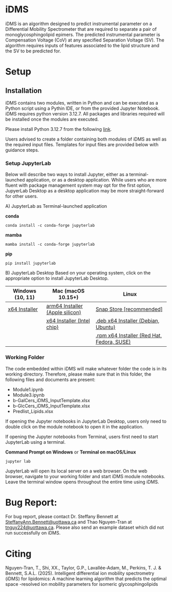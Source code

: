 # iDMS
iDMS is an algorithm designed to predict instrumental parameter on a Differential Mobility Spectrometer that are required to separate a pair of monoglycosphingolipid epimers. The predicted instrumental parameter is Compensation Voltage (CoV) at any specified Separation Voltage (SV). The algorithm requires inputs of features associated to the lipid structure and the SV to be predicted for.

# Setup

## Installation
iDMS contains two modules, written in Python and can be executed as a Python script using a Pythin IDE, or from the provided Jupyter Notebook. iDMS requires python version 3.12.7. All packages and libraries required will be installed once the modules are executed.

Please install Python 3.12.7 from the following [link](https://www.python.org/downloads/release/python-3127/).

Users advised to create a folder containing both modules of iDMS as well as the required input files. Templates for input files are provided below with guidance steps.

### Setup JupyterLab
Below will describe two ways to install Jupyter, either as a terminal-launched application, or as a desktop application. While users who are more fluent with package management system may opt for the first option, JupyerLab Desktop as a desktop application may be more straight-forward for other users.

A) JupyterLab as Terminal-launched application

**conda**
```
conda install -c conda-forge jupyterlab
```
**mamba**
```
mamba install -c conda-forge jupyterlab
```
**pip**
```
pip install jupyterlab
```


B) JupyterLab Desktop
Based on your operating system, click on the appropriate option to install JupyterLab Desktop.

| Windows (10, 11) |	Mac (macOS 10.15+) |	Linux |
| ---------------- | ------------------- | ------ |
| [x64 Installer](https://github.com/jupyterlab/jupyterlab-desktop/releases/latest/download/JupyterLab-Setup-Windows-x64.exe) |	[arm64 Installer (Apple silicon)](https://github.com/jupyterlab/jupyterlab-desktop/releases/latest/download/JupyterLab-Setup-macOS-arm64.dmg) 	| [Snap Store [recommended]](https://snapcraft.io/jupyterlab-desktop) |
| | [x64 Installer (Intel chip)](https://github.com/jupyterlab/jupyterlab-desktop/releases/latest/download/JupyterLab-Setup-macOS-x64.dmg) | [.deb x64 Installer (Debian, Ubuntu)](https://github.com/jupyterlab/jupyterlab-desktop/releases/latest/download/JupyterLab-Setup-Debian-x64.deb)  |
| | | [.rpm x64 Installer (Red Hat, Fedora, SUSE)](https://github.com/jupyterlab/jupyterlab-desktop/releases/latest/download/JupyterLab-Setup-Fedora-x64.rpm) |

### Working Folder

The code embedded within iDMS will make whatever folder the code is in its working directory. Therefore, please make sure that in this folder, the following files and documents are present:

- Module1.ipynb
- Module3.ipynb
- b-GalCers_iDMS_InputTemplate.xlsx
- b-GlcCers_iDMS_InputTemplate.xlsx
- Predlist_Lipids.xlsx

If opening the Jupyter notebooks in JupyterLab Desktop, users only need to double click on the module notebook to open it in the application.

If opening the Jupyter notebooks from Terminal, users first need to start JupyterLab using a terminal. 

**Command Prompt on Windows** or **Terminal on macOS/Linux**
```
jupyter lab
```

JupyterLab will open its local server on a web browser. On the web browser, navigate to your working folder and start iDMS module notebooks. Leave the terminal window opens throughout the entire time using iDMS.

# Bug Report:
For bug report, please contact Dr. Steffany Bennett at SteffanyAnn.Bennett@uottawa.ca and Thao Nguyen-Tran at tnguy224@uottawa.ca. Please also send an example dataset which did not run successfully on iDMS.

# Citing
Nguyen-Tran, T., Shi, XX., Taylor, G.P., Lavallée-Adam, M., Perkins, T. J. & Bennett, S.A.L. (2025). Intelligent differential ion mobility spectrometry (iDMS) for lipidomics: A machine learning algorithm that predicts the optimal space -resolved ion mobility parameters for isomeric glycosphingolipids 


